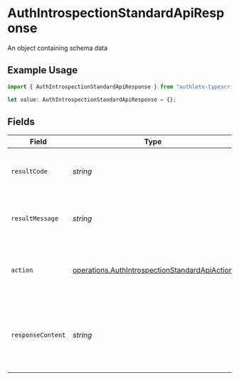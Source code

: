 # AuthIntrospectionStandardApiResponse

An object containing schema data

## Example Usage

```typescript
import { AuthIntrospectionStandardApiResponse } from "authlete-typescript-sdk/models/operations";

let value: AuthIntrospectionStandardApiResponse = {};
```

## Fields

| Field                                                                                                          | Type                                                                                                           | Required                                                                                                       | Description                                                                                                    |
| -------------------------------------------------------------------------------------------------------------- | -------------------------------------------------------------------------------------------------------------- | -------------------------------------------------------------------------------------------------------------- | -------------------------------------------------------------------------------------------------------------- |
| `resultCode`                                                                                                   | *string*                                                                                                       | :heavy_minus_sign:                                                                                             | The code which represents the result of the API call.                                                          |
| `resultMessage`                                                                                                | *string*                                                                                                       | :heavy_minus_sign:                                                                                             | A short message which explains the result of the API call.                                                     |
| `action`                                                                                                       | [operations.AuthIntrospectionStandardApiAction](../../models/operations/authintrospectionstandardapiaction.md) | :heavy_minus_sign:                                                                                             | The next action that the authorization server implementation should take.                                      |
| `responseContent`                                                                                              | *string*                                                                                                       | :heavy_minus_sign:                                                                                             | The content that the authorization server implementation is to return to the client<br/>application.<br/>      |